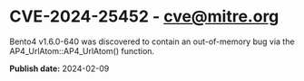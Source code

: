 # CVE-2024-25452 - cve@mitre.org

Bento4 v1.6.0-640 was discovered to contain an out-of-memory bug via the AP4_UrlAtom::AP4_UrlAtom() function.

**Publish date:** 2024-02-09

